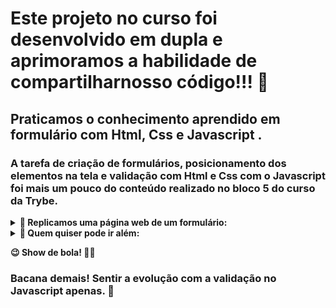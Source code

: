 # Este projeto no curso foi desenvolvido em dupla e aprimoramos a habilidade de compartilharnosso código!!! 🤝

## Praticamos o conhecimento aprendido em formulário com Html, Css e Javascript .

### A tarefa de criação de formulários, posicionamento dos elementos na tela e validação com Html e Css com o Javascript foi mais um pouco do conteúdo realizado no bloco 5 do curso da Trybe. 

<details>
  <summary>
    <b>📌 Replicamos uma página web de um formulário:</b>
  </summary>
  
  - **1** inserindo um email e senha no input
  - **2**  preenchendo os dados
  - **3** inserindo um comentário
  - **4** submetendo o formulário preenchido
  - **obs:** o e-mail e a senha estão no arquivo script.js e quando inserido corretamente aparece uma mensagem na tela
</details>

<details>
  <summary>
    <b>📌 Quem quiser pode ir além:</b>
  </summary>

  - **criando um banco de dados**
  - **ou inserindo os dados em um arquivo de texto**
  - **validar o email e a senha(criptografada) com os dados armazenados**
</details>

<b>😉 Show de bola! 🤪🤓</b>



### Bacana demais! Sentir a evolução com a validação no Javascript apenas. :rocket: 
